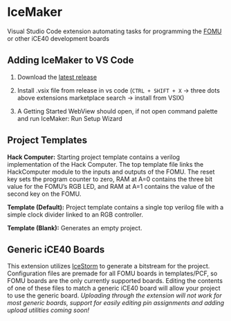 
# IceMaker

Visual Studio Code extension automating tasks for programming the [FOMU](https://tomu.im/fomu.html) or other iCE40 development boards

## Adding IceMaker to VS Code

1. Download the [latest release](https://github.com/conorm110/IceMaker/releases)

2. Install .vsix file from release in vs code (`CTRL + SHIFT + X` -> three dots above extensions marketplace search -> install from VSIX)

3. A Getting Started WebView should open, if not open command palette and run IceMaker: Run Setup Wizard

## Project Templates

**Hack Computer:** Starting project template contains a verilog implementation of the Hack Computer. The top template file links the HackComputer module to the inputs and outputs of the FOMU. The reset key sets the program counter to zero, RAM at A=0 contains the three bit value for the FOMU’s RGB LED, and RAM at A=1 contains the value of the second key on the FOMU.

**Template (Default):** Project template contains a single top verilog file with a simple clock divider linked to an RGB controller.

**Template (Blank):** Generates an empty project.
  
## Generic iCE40 Boards
This extension utilizes [IceStorm](https://github.com/YosysHQ/icestorm) to generate a bitstream for the project. Configuration files are premade for all FOMU boards in templates/PCF, so FOMU boards are the only currently supported boards. Editing the contents of one of these files to match a generic iCE40 board will allow your project to use the generic board. *Uploading through the extension will not work for most generic boards, support for easily editing pin assignments and adding upload utilities coming soon!*

